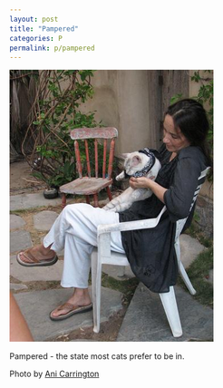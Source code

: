 ```yaml
---
layout: post
title: "Pampered"
categories: P
permalink: p/pampered
---
```


<img src="/images/p/pampered.jpg">

Pampered - the state most cats prefer to be in.

Photo by <a href="http://www.flickr.com/photos/35506817@N00/4094447304/">Ani Carrington</a>